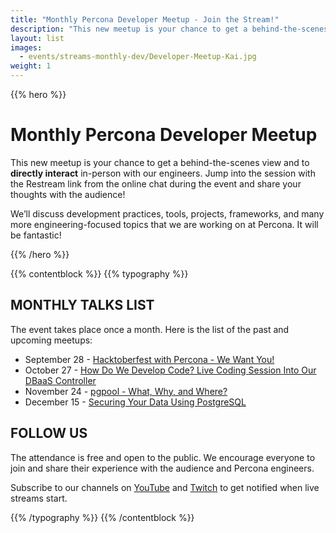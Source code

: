 ```yaml
---
title: "Monthly Percona Developer Meetup - Join the Stream!"
description: "This new meetup is your chance to get a behind-the-scenes view and to directly interact in person with our engineers. Jump into the session with the Restream link from the chat!"
layout: list
images:
  - events/streams-monthly-dev/Developer-Meetup-Kai.jpg
weight: 1
---
```


{{% hero %}}

# Monthly Percona Developer Meetup

This new meetup is your chance to get a behind-the-scenes view and to **directly interact** in-person with our engineers. Jump into the session with the Restream link from the online chat during the event and share your thoughts with the audience!

We’ll discuss development practices, tools, projects, frameworks, and many more engineering-focused topics that we are working on at Percona. It will be fantastic! 

{{% /hero %}}

{{% contentblock %}}
{{% typography %}}

## MONTHLY TALKS LIST

The event takes place once a month. Here is the list of the past and upcoming meetups:

* September 28 - [Hacktoberfest with Percona - We Want You!](/events/streams-monthly-dev/2022-09-26-hacktoberfest/)
* October 27 - [How Do We Develop Code? Live Coding Session Into Our DBaaS Controller](/events/streams-monthly-dev/2022-10-27-develop-code/)
* November 24 - [pgpool - What, Why, and Where?](/events/streams-monthly-dev/2022-11-24-pgpool/)
* December 15 - [Securing Your Data Using PostgreSQL](/events/streams-monthly-dev/2022-12-15-securing-data/)

## FOLLOW US

The attendance is free and open to the public. We encourage everyone to join and share their experience with the audience and Percona engineers.

Subscribe to our channels on [YouTube](https://www.youtube.com/watch?v=hTSHb0NU_1E) and [Twitch](https://www.twitch.tv/perconacommunity) to get notified when live streams start.

{{% /typography %}}
{{% /contentblock %}}